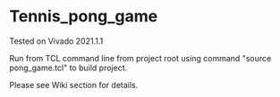 # Tennis_pong_game

Tested on Vivado 2021.1.1

Run from TCL command line from project root using command "source pong_game.tcl" to build project. 


 Please see Wiki section for details. 
